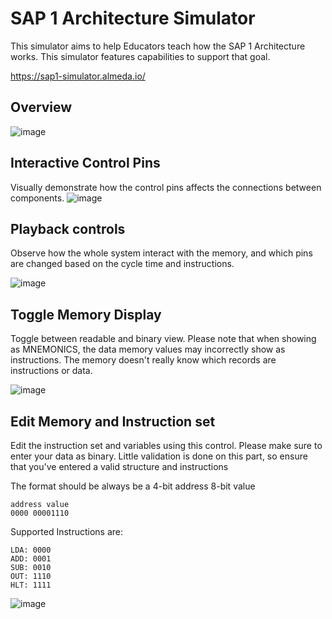 # SAP 1 Architecture Simulator

This simulator aims to help Educators teach how the SAP 1 Architecture works. This simulator features capabilities to support that goal.

https://sap1-simulator.almeda.io/

## Overview

![image](https://sap1-simulator.almeda.io/images/Help.jpg)


## Interactive Control Pins
Visually demonstrate how the control pins affects the connections between components.
![image](https://sap1-simulator.almeda.io/images/control-pins.gif)


## Playback controls
Observe how the whole system interact with the memory, and which pins are changed based on the cycle time and instructions.

![image](https://sap1-simulator.almeda.io/images/playback.gif)

## Toggle Memory Display

Toggle between readable and binary view. Please note that when showing as MNEMONICS, the data memory values may incorrectly show as instructions. The memory doesn't really know which records are instructions or data.

![image](https://sap1-simulator.almeda.io/images/toggle-view.gif)

## Edit Memory and Instruction set

Edit the instruction set and variables using this control. Please make sure to enter your data as binary.
Little validation is done on this part, so ensure that you've entered a valid structure and instructions  

The format should be always be a 4-bit address <space> 8-bit value

```
address value
0000 00001110
```

Supported Instructions are:

```
LDA: 0000
ADD: 0001
SUB: 0010
OUT: 1110
HLT: 1111
```
![image](https://sap1-simulator.almeda.io/images/edit-memory.gif)


